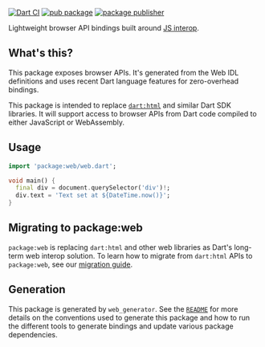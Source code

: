 [![Dart CI](https://github.com/dart-lang/web/actions/workflows/dart.yml/badge.svg)](https://github.com/dart-lang/web/actions/workflows/dart.yml)
[![pub package](https://img.shields.io/pub/v/web.svg)](https://pub.dev/packages/web)
[![package publisher](https://img.shields.io/pub/publisher/web.svg)](https://pub.dev/packages/web/publisher)

Lightweight browser API bindings built around
[JS interop](https://dart.dev/interop/js-interop).

## What's this?

This package exposes browser APIs. It's generated from the Web IDL definitions
and uses recent Dart language features for zero-overhead bindings.

This package is intended to replace
[`dart:html`](https://api.dart.dev/stable/dart-html/dart-html-library.html) and
similar Dart SDK libraries. It will support access to browser APIs from Dart
code compiled to either JavaScript or WebAssembly.

## Usage

```dart
import 'package:web/web.dart';

void main() {
  final div = document.querySelector('div')!;
  div.text = 'Text set at ${DateTime.now()}';
}
```

## Migrating to package:web

`package:web` is replacing `dart:html` and other web libraries as Dart's 
long-term web interop solution. To learn how to migrate from `dart:html`
APIs to `package:web`, see our
[migration guide](https://dart.dev/go/package-web).

## Generation

This package is generated by `web_generator`. See the
[`README`](https://github.com/dart-lang/web/tree/main/web_generator) for more
details on the conventions used to generate this package and how to run the
different tools to generate bindings and update various package dependencies.
